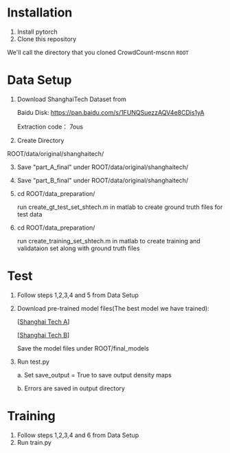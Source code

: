 # Installation
1. Install pytorch
2. Clone this repository
  
  We'll call the directory that you cloned CrowdCount-mscnn `ROOT`


# Data Setup
1. Download ShanghaiTech Dataset from  
   
   Baidu Disk: https://pan.baidu.com/s/1FUNQSuezzAQV4e8CDis1yA
   
   Extraction code： 7ous
   
2. Create Directory 
  
  ROOT/data/original/shanghaitech/  
 
3. Save "part_A_final" under   ROOT/data/original/shanghaitech/

4. Save "part_B_final" under   ROOT/data/original/shanghaitech/

5. cd ROOT/data_preparation/
   
   run create_gt_test_set_shtech.m in matlab to create ground truth files for test data

6. cd ROOT/data_preparation/
   
   run create_training_set_shtech.m in matlab to create training and validataion set along with ground truth files

# Test
1. Follow steps 1,2,3,4 and 5 from Data Setup

2. Download pre-trained model files(The best model we have trained):

   [[Shanghai Tech A](https://www.dropbox.com/s/8bxwvr4cj4bh5d8/mcnn_shtechA_660.h5?dl=0)]
   
   [[Shanghai Tech B](https://www.dropbox.com/s/kqqkl0exfshsw8v/mcnn_shtechB_110.h5?dl=0)]
   
   Save the model files under ROOT/final_models
   
3. Run test.py

	a. Set save_output = True to save output density maps
	
	b. Errors are saved in  output directory

# Training
1. Follow steps 1,2,3,4 and 6 from Data Setup
2. Run train.py



               

